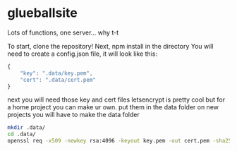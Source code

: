 # glueballsite
Lots of functions, one server... why t-t

To start, clone the repository!
Next, npm install in the directory
You will need to create a config.json file, it will look like this:
```js
{
    "key": ".data/key.pem",
    "cert": ".data/cert.pem"
}
```


next you will need those key and cert files
letsencrypt is pretty cool but for a home project you can make ur own.
put them in the data folder
on new projects you will have to make the data folder
```bash
mkdir .data/
cd .data/
openssl req -x509 -newkey rsa:4096 -keyout key.pem -out cert.pem -sha256 -days 365 -nodes
``` 